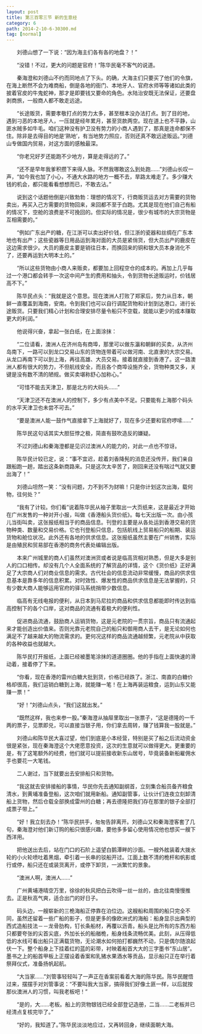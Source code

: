 ```yaml
---
layout: post
title: 第三百零三节 新的生意经
category: 6
path: 2014-2-10-6-30300.md
tag: [normal]
---
```


　　刘德山想了一下说：“因为海主们各有各的地盘？！”

　　“没错！不过，更大的问题是官府！”陈华民毫不客气的说道。

　　秦海澄和刘德山不约而同地点了下头。的确，大海主们只要买了他们的令旗，在海上断然不会为难商船，倒是各地的衙门、本地牙人、官府水师等等诸如此类的披着官皮的牛鬼蛇神，那才是即要钱又要命的角色。水陆治安既无法保证，还要盘剥商旅，一般商人都不敢走远途。

　　“长途贩货，需要孝敬打点的势力太多，甚至根本没办法打点。到了目的地，遇到刁恶的本地牙人，一压就是经年累月，甚至货款两空。现在道上也不平静，山匪水贼多如牛毛。咱们这种没有护卫没有势力的小商人遇到了，那真是连命都保不住。除非是去得目的地是‘熟地’，有当地势力照应，否则还真不敢远途贩运。”刘德山专做国内贸易，对这方面的感触最深。

　　“你老兄好歹还能跑不少地方，算是走得远的了。”

　　“还不是早年我爹积攒下来得人脉。不然我哪敢这么到处跑……”刘德山长叹一声，“如今我也加了小心，不通大水路的地方一概不去，旱路太难走了。多少赚大钱的机会，都只能看看想想而已，不敢去沾。”

　　说到这个话题他倒是兴致勃勃：理想的情况下，行商贩货运去对方需要的货物卖出，再买入己方需要的货物回来，来回都不至于白跑。尤其是现在他们自己有船的情况下，空舱的浪费是不可挽回的。但实际的情况是，很少有城市的大宗货物是互相需要的。”

　　“例如广东出产的糖，在江浙可以卖出好价钱，但江浙的瓷器和丝绸在广东本地也有出产；这些瓷器等日用品运到海对面的大员是紧俏货，但大员出产的鹿皮在这边需求很少。大员的鹿皮主要是销往日本，而换回来的铜和银大员本身消化不了，还要再运到大明本土的。”

　　“所以这些货物由小商人来贩卖，都要加上回程空仓的成本的。再加上几乎每过一个港口都会转手一次这中间产生的费用和抽头，令到货物长途贩运时，价钱居高不下。”

　　陈华民点头：“我就是这个意思。现在澳洲人打败了郑家后，势力从日本，朝鲜一直覆盖到海南，安南。令到我们也可以自行调配货物和计划到达港口，进行长途贩货。只要我们精心计划和合理安排尽量令船只不空载，就能以更少的成本赚取更大的利润。”

　　他说得兴奋，拿起一张白纸，在上面涂抹：

　　“二位请看，澳洲人在济州岛有商埠，那里可以做东瀛和朝鲜的买卖，从济州岛南下，一路可以到龙口交易山东的货物连带着可以做河南、北直隶的大宗交易。从龙口再南下可以到上海，再往高雄、大员交易。接着就直接到香港了。这一路澳洲人都有很大的势力，不但航线安全，而且各个商埠设施齐全，货物种类又多，关键是没有数不清的陋规。做买卖堪称舒心加称心。”

　　“可惜不能去天津卫，那是北方的大码头……”

　　“天津卫还不在澳洲人的控制下，多少有点美中不足。只要能有上海那个码头的水平天津卫也未尝不可去。”

　　“要是澳洲人能一鼓作气直接拿下上海就好了，现在多少还要和官府啰嗦……”

　　陈华民这句话其实大胆狂悖之极，简直有鼓吹造反的嫌疑。

　　不过刘德山和秦海澄都是见识过澳洲人的能力的，对此一点也不惊讶。

　　陈华民计较已定，说：“事不宜迟，趁着刘香降髡的消息还没传开，我们亲自跟船跑一趟，踏出这条新商路来。只是这次太辛苦了，刚回来还没有喘过气就又要出海了！”

　　刘德山坦然一笑：“没有问题，力不到不为财嘛！只是你计划这次出海，载何物，往何处？”

　　“我有了计较。你们看”说着陈华民从袖子里取出一大页纸来，这是最近才开始在广州发售的一种对开小报，叫做《香港船头货价纸》。每七天出版一次。由小孩儿当街叫卖，这张报纸相当于的商品信息。刊登的主要是从各处运到香港交易的货物种类、数量和交易价格。它也刊登船只信息，包括航线上贸易船只的船期、装运货物和舱位状况。此外还有各地的供求信息。这张报纸虽然主要在广州销售，实际是由殖民和贸易部在香港的商务代表处编辑出版。

　　本来广州城里的商人们虽然对澳洲货或者说是临高货相对熟悉，但是大多是别人的口口相传。却没有几个人全面系统的了解货品的详情，这个《货价纸》正好满足了大宗商人们对商业信息的需求。古代社会的信息流动非常缓慢，商品的供求信息基本是靠多年的信息积累。对时效性、爆发性的商品供求信息是无法掌握的，只有少数大商人能够运用官府的驿马系统捎带少数信息。

　　临高有无线电报的便利，从日本到马尼拉的商品和供求信息都能即时传达到临高控制下的各个口岸，这对商品的流通有着极大的便利性。

　　促进商品流通，鼓励商人运销货物，这是元老院的一贯宗旨，商品只有流通起来才能创造出价值来。否则光靠元老院自己的船只和御用商人去干，是无论如何也满足不了越来越大的物流需求的。更何况这样的商品流通越频繁，元老院从中获取的各种收益也就越大。

　　陈华民打开报纸，上面已经被墨笔涂抹的道道圈圈。他的手指在上面快速的滑动着，接着停了下来。

　　“你看，现在香港的雷州白糖大批到货，价格已经跌了。浙江、南直的白糖价格却很高，我们运销白糖到上海，就能赚一笔！在上海再装运粮食，运到山东又能赚一票！”

　　“好！”刘德山点头，“我们这就出发。”

　　“既然这样，我也来参一股。”秦海澄从抽屉里取出一张票子，“这是德隆的一千两的票子，见票即兑，可以直接当银子用，你们拿去周转，赚了钱算我一股就是。”

　　刘德山和陈华民大喜过望，他们到底是小本经营，特别是买了船之后流动资金很是紧张，现在秦海澄这个大佬愿意投资，这次的生意就可以做得更大。更重要的是，有了这笔额外的经费，他们就可以提前接收新东山居号，毕竟装备新船雇佣水手也要花一大笔钱。

　　二人谢过，当下就要出去安排船只和货物。

　　“我这就去安排接船的事情，华民你先去通知副纲首，立刻集合船员备齐粮食清水，到黄埔准备登船，这次咱们就用新船。通知副管事，让伙计们连夜立刻卸清船上货物，然后仓载全部换成雷州的白糖；再去德隆把我们存在那里的银子全部打成票子带上。”

　　“好！我立刻去办！”陈华民拱手，匆匆告辞离开。刘德山又和秦海澄客套了几句，秦海澄对他们新订购的船只很感兴趣，要他多多留心使用情况他也想买一艘下西洋用。

　　把他送出去后，站在门口的石阶上遥望白鹅潭畔的沙面。一艘外舷装着大拨水轮的小火轮喷吐着黑烟，牵引着一长串的驳船开过。江面上数不清的桅杆和帆影或行或停，船只还在或装货离开，或停下卸货，一派繁忙的景象。

　　“澳洲人啊，澳洲人……”

　　广州黄埔港晴空万里，徐徐的秋风把白云吹得一丝一丝的，由北往南慢慢推去。正是秋高气爽，适合出门的好日子。

　　码头边，一艘崭新的三桅海船正停靠在泊位边。这艘船和周围的船只完全不同，虽然还留着一些广船的影子，但是更多的像欧洲式的海船：船身显示出典型的西式造船技法－－龙骨肋构，钉长条船材，再覆以沥青。船头是比所有的东西方船只都要夸张的尖首尖底，外加长长的船艏桅，船身线条流畅优美。此刻，从压得低低的水线可看出船只正满载货物，无论潮水如何拍打都巍然不动，只是偶尔随浪起伏一下。整个船身上下挂着红的蓝的彩带，衬映着船首大大的三字墨书“东山居”。墨书之上的船首甲板上正摆设着香案和乳猪水果酒水等贡品，显示船只正在举行着祭拜仪式，准备扬帆起航。

　　“大当家……”刘管事轻轻叫了一声正在香案前看着大海的陈华民。陈华民醒悟过来，摆摆手对刘管事说：“不要叫我大当家，搞得我们好像土匪一样，以后就按那伙澳洲人的习惯，叫我老板吧！”

　　“是的，大……老板。船上的货物银钱已经全部登记造册，二当……二老板并已经清点复核完毕了。”

　　“好的，我知道了。”陈华民淡淡地应过，又再转回身，继续面朝大海。
